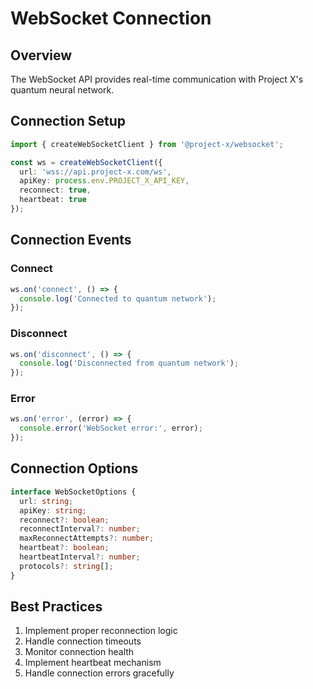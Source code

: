 # WebSocket Connection

## Overview

The WebSocket API provides real-time communication with Project X's quantum neural network.

## Connection Setup

```typescript
import { createWebSocketClient } from '@project-x/websocket';

const ws = createWebSocketClient({
  url: 'wss://api.project-x.com/ws',
  apiKey: process.env.PROJECT_X_API_KEY,
  reconnect: true,
  heartbeat: true
});
```

## Connection Events

### Connect

```typescript
ws.on('connect', () => {
  console.log('Connected to quantum network');
});
```

### Disconnect

```typescript
ws.on('disconnect', () => {
  console.log('Disconnected from quantum network');
});
```

### Error

```typescript
ws.on('error', (error) => {
  console.error('WebSocket error:', error);
});
```

## Connection Options

```typescript
interface WebSocketOptions {
  url: string;
  apiKey: string;
  reconnect?: boolean;
  reconnectInterval?: number;
  maxReconnectAttempts?: number;
  heartbeat?: boolean;
  heartbeatInterval?: number;
  protocols?: string[];
}
```

## Best Practices

1. Implement proper reconnection logic
2. Handle connection timeouts
3. Monitor connection health
4. Implement heartbeat mechanism
5. Handle connection errors gracefully